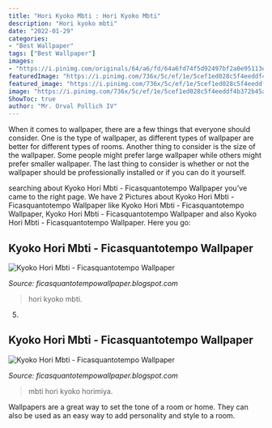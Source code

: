 ```yaml
---
title: "Hori Kyoko Mbti : Hori Kyoko Mbti"
description: "Hori kyoko mbti"
date: "2022-01-29"
categories:
- "Best Wallpaper"
tags: ["Best Wallpaper"]
images:
- "https://i.pinimg.com/originals/64/a6/fd/64a6fd74f5d92497bf2a0e95113e86b9.png"
featuredImage: "https://i.pinimg.com/736x/5c/ef/1e/5cef1ed028c5f4eeddf4b372b45a4701.jpg"
featured_image: "https://i.pinimg.com/736x/5c/ef/1e/5cef1ed028c5f4eeddf4b372b45a4701.jpg"
image: "https://i.pinimg.com/736x/5c/ef/1e/5cef1ed028c5f4eeddf4b372b45a4701.jpg"
ShowToc: true
author: "Mr. Orval Pollich IV"
---
```



When it comes to wallpaper, there are a few things that everyone should consider. One is the type of wallpaper, as different types of wallpaper are better for different types of rooms. Another thing to consider is the size of the wallpaper. Some people might prefer large wallpaper while others might prefer smaller wallpaper. The last thing to consider is whether or not the wallpaper should be professionally installed or if you can do it yourself.

	

		
searching about Kyoko Hori Mbti - Ficasquantotempo Wallpaper you've came to the right page. We have 2 Pictures about Kyoko Hori Mbti - Ficasquantotempo Wallpaper like Kyoko Hori Mbti - Ficasquantotempo Wallpaper, Kyoko Hori Mbti - Ficasquantotempo Wallpaper and also Kyoko Hori Mbti - Ficasquantotempo Wallpaper. Here you go:
		
    
## Kyoko Hori Mbti - Ficasquantotempo Wallpaper

<img loading=lazy src="https://i.pinimg.com/originals/64/a6/fd/64a6fd74f5d92497bf2a0e95113e86b9.png" onerror="this.onerror=null;this.src='https://tse3.mm.bing.net/th?id=OIP.crtlcw1SX0thP38TQ0eUYQHaHa&amp;pid=15.1';" alt="Kyoko Hori Mbti - Ficasquantotempo Wallpaper">

_Source: ficasquantotempowallpaper.blogspot.com_

>hori kyoko mbti. 

	

5.

    
## Kyoko Hori Mbti - Ficasquantotempo Wallpaper

<img loading=lazy src="https://i.pinimg.com/736x/5c/ef/1e/5cef1ed028c5f4eeddf4b372b45a4701.jpg" onerror="this.onerror=null;this.src='https://tse1.mm.bing.net/th?id=OIP.2oCpydOn4iIbwsRgw905AgHaHa&amp;pid=15.1';" alt="Kyoko Hori Mbti - Ficasquantotempo Wallpaper">

_Source: ficasquantotempowallpaper.blogspot.com_

>mbti hori kyoko horimiya. 

	

Wallpapers are a great way to set the tone of a room or home. They can also be used as an easy way to add personality and style to a room.

